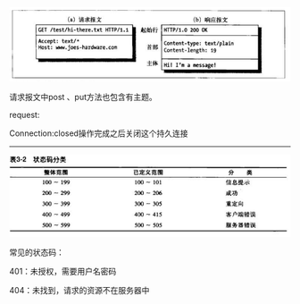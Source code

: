 ![](/assets/报文.PNG)

请求报文中post 、put方法也包含有主题。

request:

Connection:closed操作完成之后关闭这个持久连接

---

![](/assets/响应状态码.PNG)

常见的状态码：

401：未授权，需要用户名密码

404：未找到，请求的资源不在服务器中


